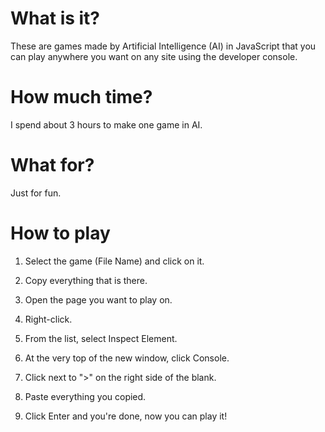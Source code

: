 # What is it?

These are games made by Artificial Intelligence (AI) in JavaScript that you can play anywhere you want on any site using the developer console.

# How much time?

I spend about 3 hours to make one game in AI.

# What for?

Just for fun.

# How to play

1. Select the game (File Name) and click on it.

2. Copy everything that is there.

3. Open the page you want to play on.

4. Right-click.

5. From the list, select Inspect Element.

6. At the very top of the new window, click Console.
   
7. Click next to ">" on the right side of the blank.

8. Paste everything you copied.

9. Click Enter and you're done, now you can play it!
